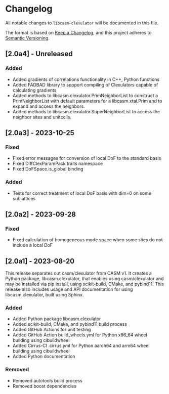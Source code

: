 # Changelog

All notable changes to `libcasm-clexulator` will be documented in this file.

The format is based on [Keep a Changelog](https://keepachangelog.com/en/1.1.0/),
and this project adheres to [Semantic Versioning](https://semver.org/spec/v2.0.0.html).

## [2.0a4] - Unreleased

### Added

- Added gradients of correlations functionality in C++, Python functions
- Added FADBAD library to support compiling of Clexulators capable of calculating gradients 
- Added methods to libcasm.clexulator.PrimNeighborList to construct a PrimNeighborList with default parameters for a libcasm.xtal.Prim and to expand and access the neighbors.
- Added methods to libcasm.clexulator.SuperNeighborList to access the neighbor sites and unitcells.


## [2.0a3] - 2023-10-25

### Fixed

- Fixed error messages for conversion of local DoF to the standard basis
- Fixed DiffClexParamPack traits namespace
- Fixed DoFSpace.is_global binding

### Added

- Tests for correct treatment of local DoF basis with dim=0 on some sublattices


## [2.0a2] - 2023-09-28

### Fixed

- Fixed calculation of homogeneous mode space when some sites do not include a local DoF


## [2.0a1] - 2023-08-20

This release separates out casm/clexulator from CASM v1. It creates a Python package, libcasm.clexulator, that enables using casm/clexulator and may be installed via pip install, using scikit-build, CMake, and pybind11. This release also includes usage and API documentation for using libcasm.clexulator, built using Sphinx.

### Added

- Added Python package libcasm.clexulator
- Added scikit-build, CMake, and pybind11 build process
- Added GitHub Actions for unit testing
- Added GitHub Action build_wheels.yml for Python x86_64 wheel building using cibuildwheel
- Added Cirrus-CI .cirrus.yml for Python aarch64 and arm64 wheel building using cibuildwheel
- Added Python documentation

### Removed

- Removed autotools build process
- Removed boost dependencies
